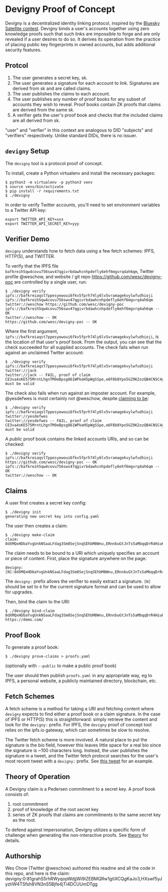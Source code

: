 # Devigny Proof of Concept

Devigny is a decentralized identity linking protocol, inspired by the
[Bluesky Satellite contest](https://blueskyweb.org/satellite). Devigny
binds a user's accounts together using zero knowledge proofs such that
such links are impossible to forge and are only revealed if a user
desires to do so. It derives its operation from the practice of
placing public key fingerprints in owned accounts, but adds additional
security features.

## Protcol

1. The user generates a secret key, sk.
2. The user generates a signature for each account to link. Signatures
   are derived from sk and are called claims.
3. The user publishes the claims to each account.
4. The user publishes any number of proof books for any subset of
   accounts they wish to reveal. Proof books contain ZK proofs that
   claims are derived from the same sk.
5. A verifier gets the user's proof book and checks that the included
   claims are all derived from sk.

"user" and "verfier" in this context are analogous to DID "subjects"
and "verifiers" respectively. Unlike standard DIDs, there is no
issuer.

## `devigny` Setup

The `devigny` tool is a protocol proof of concept.

To install, create a Python virtualenv and install the necessary
packages:

```
$ python3 -m virtualenv -p python3 venv
$ source venv/bin/activate
$ pip install -r requirements.txt
$ ./devigny
```

In order to verify Twitter accounts, you'll need to set environment
variables to a Twitter API key:

```
export TWITTER_API_KEY=xxx
export TWITTER_API_SECRET_KEY=yyy
```

## Verifier Demo

`devigny` understands how to fetch data using a few fetch schemes:
IPFS, HTTP(S), and TWITTER.

To verify that the IPFS file
`bafkreih5qw4covu756swv47qgivrbdawhcnhpdefly6ehf6mgvrq4ah6qm`, Twitter
profile @weschow, and website / git repo
https://github.com/wesc/devigny-poc are controlled by a single user,
run:

```
$ ./devigny verify ipfs://bafkreiaqst7ppesyewoui6fkv5fprh74ly6lv5vramagekvylwfudhioji ipfs://bafkreih5qw4covu756swv47qgivrbdawhcnhpdefly6ehf6mgvrq4ah6qm twitter://weschow https://github.com/wesc/devigny-poc
ipfs://bafkreih5qw4covu756swv47qgivrbdawhcnhpdefly6ehf6mgvrq4ah6qm -- OK
twitter://weschow -- OK
https://github.com/wesc/devigny-poc -- OK
```

Where the first argument,
`ipfs://bafkreiaqst7ppesyewoui6fkv5fprh74ly6lv5vramagekvylwfudhioji`,
is the location of that user's proof book. From the output, you can
see that the check succeeded for all supplied accounts. The check
fails when run against an unclaimed Twitter account:

```
$ ./devigny verify ipfs://bafkreiaqst7ppesyewoui6fkv5fprh74ly6lv5vramagekvylwfudhioji twitter://jack
twitter://jack -- FAIL, proof of claim CE3va4sKE575MrntLhgnTM9eBpsg861WPkeH5pWgSSpe,e6F8b8Ypo5GZ9K2ozQB4CNSC4gLbR8W6DHuHsZFQoWU must be valid
```

The check also fails when run against an imposter account. For
example, @yesdefwes is most certainly not @weschow, despite [claiming
to be](https://twitter.com/yesdefwes/status/1449131650605068290):

```
$ ./devigny verify ipfs://bafkreiaqst7ppesyewoui6fkv5fprh74ly6lv5vramagekvylwfudhioji twitter://yesdefwes
twitter://yesdefwes -- FAIL, proof of claim CE3va4sKE575MrntLhgnTM9eBpsg861WPkeH5pWgSSpe,e6F8b8Ypo5GZ9K2ozQB4CNSC4gLbR8W6DHuHsZFQoWU must be valid
```

A _public_ proof book contains the linked accounts URIs, and so can be
checked:

```
$ ./devigny verify ipfs://bafkreiaqst7ppesyewoui6fkv5fprh74ly6lv5vramagekvylwfudhioji
https://github.com/wesc/devigny-poc -- OK
ipfs://bafkreih5qw4covu756swv47qgivrbdawhcnhpdefly6ehf6mgvrq4ah6qm -- OK
twitter://weschow -- OK
```

## Claims

A user first creates a secret key config:

```
$ ./devigny init
generating new secret key into config.yaml
```

The user then creates a claim:

```
$ ./devigny make-claim
claim: 8dXMQxHDbaYvgUnkNSaaLFdag3Sm8SejSnqSEhbM8Wnu,ERnnbuGtJnTs5aMbqqDrR4HiuKu4X55dbgJMJGpEgWY
```

The claim needs to be bound to a URI which uniquely specifies an
account or piece of content. First, place the signature anywhere on
the page:

```
devigny:[N]:8dXMQxHDbaYvgUnkNSaaLFdag3Sm8SejSnqSEhbM8Wnu,ERnnbuGtJnTs5aMbqqDrR4HiuKu4X55dbgJMJGpEgWY
```

The `devigny:` prefix allows the verifier to easily extract a
signature. `[N]` should be set to `0` for the current signature format
and can be used to allow for upgrades.

Then, bind the claim to the URI:

```
$ ./devigny bind-claim 8dXMQxHDbaYvgUnkNSaaLFdag3Sm8SejSnqSEhbM8Wnu,ERnnbuGtJnTs5aMbqqDrR4HiuKu4X55dbgJMJGpEgWY https://demo.com/
```

## Proof Book

To generate a proof book:

```
$ ./devigny prove-claims > proofs.yaml
```

(optionally with `--public` to make a public proof book)

The user should then publish `proofs.yaml` in any appropriate way, eg
to IPFS, a personal website, a publicly maintained directory,
blockchain, etc.

## Fetch Schemes

A fetch scheme is a method for taking a URI and fetching content where
`devigny` expects to find either a proof book or a claim signature. In
the case of IPFS or HTTP(S) this is straightforward: simply retrieve
the content and look for the `devigny:` prefix. For IPFS, the
`devigny` proof of concept tool relies on the ipfs.io gateway, which
can sometimes be slow to resolve.

The Twitter fetch scheme is more involved. A natural place to put the
signature is the bio field, however this leaves little space for a
real bio since the signature is ~100 characters long. Instead, the
user publishes the signature in a tweet, and the Twitter fetch
protocol searches for the user's most recent tweet with a `devigny:`
prefix. See [this
tweet](https://twitter.com/weschow/status/1448973030244425768) for an
example.

## Theory of Operation

A Devigny claim is a Pedersen commitment to a secret key. A proof book
consists of:

1. root commitment
2. proof of knowledge of the root secret key
3. series of ZK proofs that claims are commitments to the same secret
   key as the root.

To defend against impersonation, Devigny utilizes a specific form of
challenge when generating the non-interactive proofs. See
[theory](theory.md) for details.

## Authorship

Wes Chow (Twitter @weschow) authored this readme and all the code in
this repo, and here is the claim:
devigny:0:81grahS5rhRWyqopWdjjWi9iZEBMQRw1gtiXCQgKaJo3,HXswf5yJyztiW4TSfsh8VN3nS5Bjfe4jTi4DCUUmDTgg
